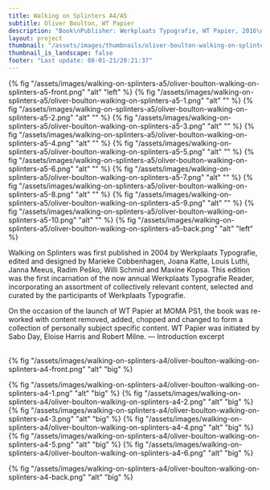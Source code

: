 ```yaml
---
title: Walking on Splinters A4/A5
subtitle: Oliver Boulton, WT Papier
description: "Book\nPublisher: Werkplaats Typografie, WT Papier, 2016\nDesign: Oliver Boulton\nEditors: Oliver Boulton, Sabo Day, Eloise Harris, Robert Milne\nLaser, perfect bound, cold melt, 148 × 210mm\nEdition of 10, softback, 126pp.\nLaser, perfect bound, cold melt, 210 × 297mm\nEdition of 10, softback, 252pp."
layout: project
thumbnail: "/assets/images/thumbnails/oliver-boulton-walking-on-splinters-a5-front.png"
thumbnail_is_landscape: false
footer: "Last update: 08-01-21/20:21:37"
---
```


{% fig "/assets/images/walking-on-splinters-a5/oliver-boulton-walking-on-splinters-a5-front.png" "alt" "left" %}
{% fig "/assets/images/walking-on-splinters-a5/oliver-boulton-walking-on-splinters-a5-1.png" "alt" "" %}
{% fig "/assets/images/walking-on-splinters-a5/oliver-boulton-walking-on-splinters-a5-2.png" "alt" "" %}
{% fig "/assets/images/walking-on-splinters-a5/oliver-boulton-walking-on-splinters-a5-3.png" "alt" "" %}
{% fig "/assets/images/walking-on-splinters-a5/oliver-boulton-walking-on-splinters-a5-4.png" "alt" "" %}
{% fig "/assets/images/walking-on-splinters-a5/oliver-boulton-walking-on-splinters-a5-5.png" "alt" "" %}
{% fig "/assets/images/walking-on-splinters-a5/oliver-boulton-walking-on-splinters-a5-6.png" "alt" "" %}
{% fig "/assets/images/walking-on-splinters-a5/oliver-boulton-walking-on-splinters-a5-7.png" "alt" "" %}
{% fig "/assets/images/walking-on-splinters-a5/oliver-boulton-walking-on-splinters-a5-8.png" "alt" "" %}
{% fig "/assets/images/walking-on-splinters-a5/oliver-boulton-walking-on-splinters-a5-9.png" "alt" "" %}
{% fig "/assets/images/walking-on-splinters-a5/oliver-boulton-walking-on-splinters-a5-10.png" "alt" "" %}
{% fig "/assets/images/walking-on-splinters-a5/oliver-boulton-walking-on-splinters-a5-back.png" "alt" "left" %}

Walking on Splinters was first published in 2004 by Werkplaats Typografie, edited and designed by Marieke Cobbenhagen, Joana Katte, Louis Luthi, Janna Meeus, Radim Peško, Willi Schmid and Maxine Kopsa. This edition was the first incarnation of the now annual Werkplaats Typografie Reader, incorporating an assortment of collectively relevant content, selected and curated by the participants of Werkplaats Typografie.

On the occasion of the launch of WT Papier at MOMA PS1, the book was re-worked with content removed, added, chopped and changed to form a collection of personally subject specific content. WT Papier was initiated by Sabo Day, Eloise Harris and Robert Milne. — Introduction excerpt<br><br>

{% fig "/assets/images/walking-on-splinters-a4/oliver-boulton-walking-on-splinters-a4-front.png" "alt" "big" %}

{% fig "/assets/images/walking-on-splinters-a4/oliver-boulton-walking-on-splinters-a4-1.png" "alt" "big" %}
{% fig "/assets/images/walking-on-splinters-a4/oliver-boulton-walking-on-splinters-a4-2.png" "alt" "big" %}
{% fig "/assets/images/walking-on-splinters-a4/oliver-boulton-walking-on-splinters-a4-3.png" "alt" "big" %}
{% fig "/assets/images/walking-on-splinters-a4/oliver-boulton-walking-on-splinters-a4-4.png" "alt" "big" %}
{% fig "/assets/images/walking-on-splinters-a4/oliver-boulton-walking-on-splinters-a4-5.png" "alt" "big" %}
{% fig "/assets/images/walking-on-splinters-a4/oliver-boulton-walking-on-splinters-a4-6.png" "alt" "big" %}

{% fig "/assets/images/walking-on-splinters-a4/oliver-boulton-walking-on-splinters-a4-back.png" "alt" "big" %}